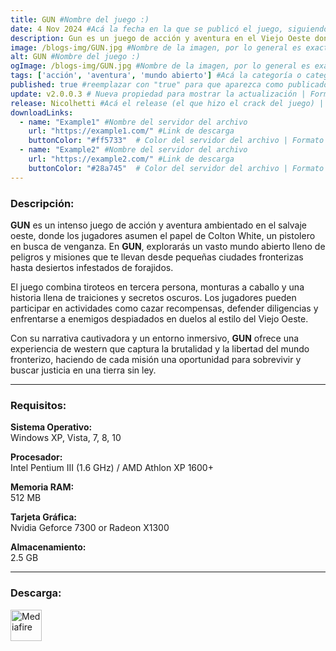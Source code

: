 ```yaml
---
title: GUN #Nombre del juego :)
date: 4 Nov 2024 #Acá la fecha en la que se publicó el juego, siguiendo este formato: Dia "30", Mes "Oct", Año "2024" = como debe quedar: 30 Oct 2024
description: Gun es un juego de acción y aventura en el Viejo Oeste donde interpretas a Colton White, un pistolero en busca de venganza. Explora un vasto mundo abierto lleno de forajidos, tiroteos y misiones, mientras enfrentas a enemigos despiadados y descubres oscuros secretos en tu camino hacia la justicia. #Acá una mini descripción del juego
image: /blogs-img/GUN.jpg #Nombre de la imagen, por lo general es exactamente el mismo nombre que el juego excluyendo lo ":" (Dos puntos)
alt: GUN #Nombre del juego :)
ogImage: /blogs-img/GUN.jpg #Nombre de la imagen, por lo general es exactamente el mismo nombre que el juego excluyendo lo ":" (Dos puntos)
tags: ['acción', 'aventura', 'mundo abierto'] #Acá la categoría o categorías del juego, si es más de una se coloca en este formato: ['categoría1', 'categoría2']
published: true #reemplazar con "true" para que aparezca como publicado
update: v2.0.0.3 # Nueva propiedad para mostrar la actualización | Formato: v1.0.0
release: Nicolhetti #Acá el release (el que hizo el crack del juego) | Formato: Nicolhetti
downloadLinks:
  - name: "Example1" #Nombre del servidor del archivo
    url: "https://example1.com/" #Link de descarga
    buttonColor: "#ff5733"  # Color del servidor del archivo | Formato hexadecimal | MediaFire: #0171F0 | Buzzheavier: #FF6600 |
  - name: "Example2" #Nombre del servidor del archivo
    url: "https://example2.com/" #Link de descarga
    buttonColor: "#28a745"  # Color del servidor del archivo | Formato hexadecimal | MediaFire: #0171F0 | Buzzheavier: #FF6600 |
---
```


<!--En VSCode seleccionando una palabra, por ejemplo: "GUN" y apretando Ctrl+F2 se seleccionan todas las palabras iguales-->

### Descripción:
**GUN** es un intenso juego de acción y aventura ambientado en el salvaje oeste, donde los jugadores asumen el papel de Colton White, un pistolero en busca de venganza. En **GUN**, explorarás un vasto mundo abierto lleno de peligros y misiones que te llevan desde pequeñas ciudades fronterizas hasta desiertos infestados de forajidos. 

El juego combina tiroteos en tercera persona, monturas a caballo y una historia llena de traiciones y secretos oscuros. Los jugadores pueden participar en actividades como cazar recompensas, defender diligencias y enfrentarse a enemigos despiadados en duelos al estilo del Viejo Oeste. 

Con su narrativa cautivadora y un entorno inmersivo, **GUN** ofrece una experiencia de western que captura la brutalidad y la libertad del mundo fronterizo, haciendo de cada misión una oportunidad para sobrevivir y buscar justicia en una tierra sin ley.
<!--Prompt para Chat-GPT: Hazme una descripción para el juego "GUN" y cada que menciones "GUN" ponlo en negrita -->

---

### Requisitos:
**Sistema Operativo:**  
Windows XP, Vista, 7, 8, 10

**Procesador:**  
Intel Pentium III (1.6 GHz) / AMD Athlon XP 1600+

**Memoria RAM:**  
512 MB

**Tarjeta Gráfica:**  
Nvidia Geforce 7300 or Radeon X1300

**Almacenamiento:**  
2.5 GB

<!--Si falta o sobra un requisito se quita o se agrega manteniendo el mismo formato-->

---

### Descarga:

[<img src="https://gist.github.com/cxmeel/0dbc95191f239b631c3874f4ccf114e2/raw/download.svg" alt="Mediafire" height="50" />](https://www.mediafire.com/file/ry3wbgrxznwxwny/GUN.zip/file)

<!-- # se debe reemplazar por el link de descarga-->

<!--NOMBRE-DEL-SERVICIO se debe reemplazar por el servicio donde está subido el juego-->